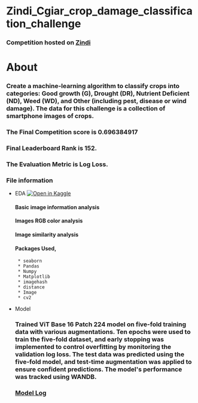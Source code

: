 # Zindi_Cgiar_crop_damage_classification_challenge

### Competition hosted on <a href="https://zindi.africa/competitions/cgiar-crop-damage-classification-challenge">Zindi</a>

# About

### Create a machine-learning algorithm to classify crops into categories: Good growth (G), Drought (DR), Nutrient Deficient (ND), Weed (WD), and Other (including pest, disease or wind damage). The data for this challenge is a collection of smartphone images of crops.

### The Final Competition score is 0.696384917

### Final Leaderboard Rank is 152.

### The Evaluation Metric is  Log Loss.

### File information
 
 * EDA [![Open in Kaggle](https://img.shields.io/static/v1?label=&message=Open%20in%20Kaggle&labelColor=grey&color=blue&logo=kaggle)](https://www.kaggle.com/code/hari141v/cgiar-crop-damage-classification-challenge-eda)
    #### Basic image information analysis
    #### Images RGB color analysis
    #### Image similarity analysis
    #### Packages Used,
        * seaborn 
        * Pandas
        * Numpy
        * Matplotlib
        * imagehash
        * distance
        * Image
        * cv2

* Model
  ### Trained ViT Base 16 Patch 224 model on five-fold training data with various augmentations. Ten epochs were used to train the five-fold dataset, and early stopping was implemented to control overfitting by monitoring the validation log loss. The test data was predicted using the five-fold model, and test-time augmentation was applied to ensure confident predictions. The model's performance was tracked using WANDB.
  ### [Model Log](https://wandb.ai/hari141v/Cgiar_Crop_Damage_Classification_10)
